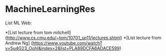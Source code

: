 # MachineLearningRes

List ML Web:

*[List lecture from tom mitchell] (http://www.cs.cmu.edu/~tom/10701_sp11/lectures.shtml)
*[List lecture from Andrew Ng] (https://www.youtube.com/watch?v=5u4G23_OohI&index=2&list=PLA89DCFA6ADACE599)
